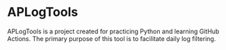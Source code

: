 # APLogTools
APLogTools is a project created for practicing Python and learning GitHub Actions. The primary purpose of this tool is to facilitate daily log filtering.